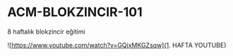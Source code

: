 # ACM-BLOKZINCIR-101
8 haftalık blokzincir eğitimi

![https://www.youtube.com/watch?v=GQjxMKGZsqw](1. HAFTA YOUTUBE)
